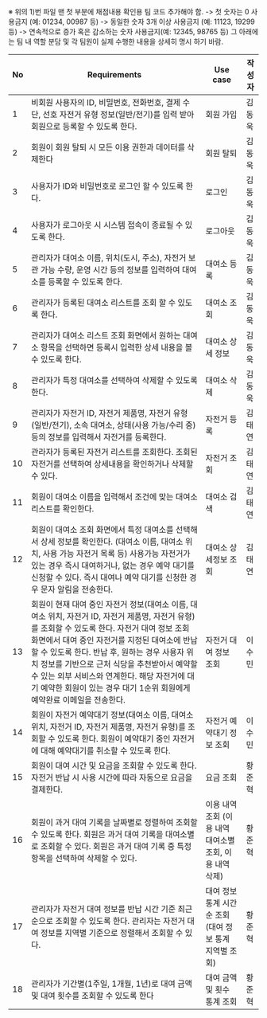 ※ 위의 1)번 파일 맨 첫 부분에 채점내용 확인용 팀 코드 추가해야 함.
-> 첫 숫자는 0 사용금지 (예: 01234, 00987 등)
-> 동일한 숫자 3개 이상 사용금지 (예: 11123, 19299 등) -> 연속적으로 증가 혹은 감소하는 숫자 사용금지(예: 12345, 98765 등)
그 아래에는 팀 내 역할 분담 및 각 팀원이 실제 수행한 내용을 상세히 명시
하기 바람.

| No | Requirements | Use case | 작성자 |
| --- | --- | --- | --- |
| 1 | 비회원 사용자의 ID, 비밀번호, 전화번호, 결제 수단, 선호 자전거 유형 정보(일반/전기)를 입력 받아 회원으로 등록할 수 있도록 한다. | 회원 가입 | 김동욱 |
| 2 | 회원이 회원 탈퇴 시 모든 이용 권한과 데이터를 삭제한다 | 회원 탈퇴 | 김동욱 |
| 3 | 사용자가 ID와 비밀번호로 로그인 할 수 있도록 한다. | 로그인 | 김동욱 |
| 4 | 사용자가 로그아웃 시 시스템 접속이 종료될 수 있도록 한다. | 로그아웃 | 김동욱 |
| 5 | 관리자가 대여소 이름, 위치(도시, 주소), 자전거 보관 가능 수량, 운영 시간 등의 정보를 입력하여 대여소를 등록할 수 있도록 한다. | 대여소 등록 | 김동욱 |
| 6 | 관리자가 등록된 대여소 리스트를 조회 할 수 있도록 한다. | 대여소 조회 | 김동욱 |
| 7 | 관리자가 대여소 리스트 조회 화면에서 원하는 대여소 항목을 선택하면 등록시 입력한 상세 내용을 볼 수 있도록 한다. | 대여소 상세 정보 | 김동욱 |
| 8 | 관리자가 특정 대여소를 선택하여 삭제할 수 있도록 한다. | 대여소 삭제 | 김동욱 |
| 9 | 관리자가 자전거 ID, 자전거 제품명, 자전거 유형(일반/전기), 소속 대여소, 상태(사용 가능/수리 중) 등의 정보를 입력해서 자전거를 등록한다. | 자전거 등록 | 김태연 |
| 10 | 관라자가 등록된 자전거 리스트를 조회한다. 조회된 자전거를 선택하여 상세내용을 확인하거나 삭제할 수 있다. | 자전거 조회 | 김태연 |
| 11 | 회원이 대여소 이름을 입력해서 조건에 맞는 대여소 리스트를 확인한다. | 대여소 검색 | 김태연 |
| 12 | 회원이 대여소 조회 화면에서 특정 대여소를 선택해서 상세 정보를 확인한다. (대여소 이름, 대여소 위치, 사용 가능 자전거 목록 등) 사용가능 자전거가 있는 경우 즉시 대여하거나, 없는 경우 예약 대기를 신청할 수 있다. 즉시 대여나 예약 대기를 신청한 경우 문자 알림을 전송한다. | 대여소 상세정보 조회 | 김태연 |
| 13 | 회원이 현재 대여 중인 자전거 정보(대여소 이름, 대여소 위치, 자전거 ID, 자전거 제품명, 자전거 유형)를 조회할 수 있도록 한다. 자전거 대여 정보 조회 화면에서 대여 중인 자전거를 지정된 대여소에 반납할 수 있도록 한다. 반납 후, 원하는 경우 사용자 위치 정보를 기반으로 근처 식당을 추천받아서 예약할 수 있는 외부 서비스와 연계한다. 해당 자전거에 대기 예약한 회원이 있는 경우 대기 1순위 회원에게 예약완료 이메일을 전송한다. | 자전거 대여 정보 조회 | 이수민 |
| 14 | 회원이 자전거 예약대기 정보(대여소 이름, 대여소 위치, 자전거 ID, 자전거 제품명, 자전거 유형)를 조회할 수 있도록 한다. 회원이 예약대기 중인 자전거에 대해 예약대기를 취소할 수 있도록 한다. | 자전거 예약대기 정보 조회 | 이수민 |
| 15 | 회원이 대여 시간 및 요금을 조회할 수 있도록 한다. 자전거 반납 시 사용 시간에 따라 자동으로 요금을 결제한다. | 요금 조회 | 황준혁 |
| 16 | 회원이 과거 대여 기록을 날짜별로 정렬하여 조회할 수 있도록 한다. 회원은 과거 대여 기록을 대여소별로 조회할 수 있다. 회원은 과거 대여 기록 중 특정 항목을 선택하여 삭제할 수 있다. | 이용 내역 조회 (이용 내역 대여소별 조회, 이용 내역 삭제) | 황준혁 |
| 17 | 관리자가 자전거 대여 정보를 반납 시간 기준 최근순으로 조회할 수 있도록 한다. 관리자는 자전거 대여 정보를 지역별 기준으로 정렬해서 조회할 수 있다. | 대여 정보 통계 시간순 조회 (대여 정보 통계 지역별 조회) | 황준혁 |
| 18 | 관리자가 기간별(1주일, 1개월, 1년)로 대여 금액 및 대여 횟수를 조회할 수 있도록 한다 | 대여 금액 및 횟수 통계 조회 | 황준혁 |
